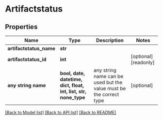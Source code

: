 # Artifactstatus


## Properties
Name | Type | Description | Notes
------------ | ------------- | ------------- | -------------
**artifactstatus_name** | **str** |  | 
**artifactstatus_id** | **int** |  | [optional] [readonly] 
**any string name** | **bool, date, datetime, dict, float, int, list, str, none_type** | any string name can be used but the value must be the correct type | [optional]

[[Back to Model list]](../README.md#documentation-for-models) [[Back to API list]](../README.md#documentation-for-api-endpoints) [[Back to README]](../README.md)


